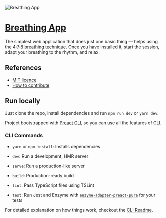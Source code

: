 ![Breathing App](https://breathing-app-six.vercel.app/opengraph.png)

# [Breathing App](https://breathing-app-six.vercel.app)

The simplest web application that does just one basic thing — helps using the [4:7:8 breathing technique](https://www.medicalnewstoday.com/articles/324417). Once you have installed it, start the session, adapt your breathing to the rhythm, and relax.

## References

- [MIT licence](https://github.com/jurijtokarski/breathing-app/blob/master/LICENSE.md)
- [How to contribute](https://github.com/jurijtokarski/breathing-app/blob/master/CONTRIBUTING.md)

## Run locally

Just clone the repo, install dependencies and run `npm run dev` or `yarn dev`.

Project bootstrapped with [Preact CLI](https://github.com/developit/preact-cli/blob/master/README.md), so you can use all the features of CLI.

### CLI Commands

- `yarn` or `npm install`: Installs dependencies

- `dev`: Run a development, HMR server

- `serve`: Run a production-like server

- `build`: Production-ready build

- `lint`: Pass TypeScript files using TSLint

- `test`: Run Jest and Enzyme with
  [`enzyme-adapter-preact-pure`](https://github.com/preactjs/enzyme-adapter-preact-pure) for
  your tests

For detailed explanation on how things work, checkout the [CLI Readme](https://github.com/developit/preact-cli/blob/master/README.md).
